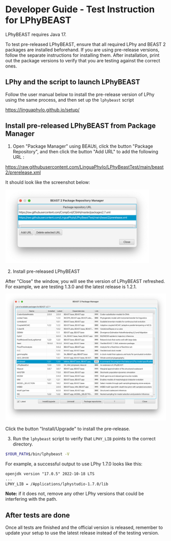 # Developer Guide - Test Instruction for LPhyBEAST

LPhyBEAST requires Java 17.

To test pre-released LPhyBEAST, ensure that all required LPhy and BEAST 2 packages are installed beforehand.
If you are using pre-release versions, follow the separate instructions for installing them.
After installation, print out the package versions to verify that you are testing against the correct ones.


## LPhy and the script to launch LPhyBEAST

Follow the user manual below to install the pre-release version of LPhy using the same process, 
and then set up the `lphybeast` script

https://linguaphylo.github.io/setup/


## Install pre-released LPhyBEAST from Package Manager

1. Open "Package Manager" using BEAUti, click the button "Package Repository", 
and then click the button "Add URL" to add the following URL :

https://raw.githubusercontent.com/LinguaPhylo/LPhyBeastTest/main/beast2/prerelease.xml

It should look like the screenshot below:

<a href="./LPhyBeastTestRepo.png"><img src="LPhyBeastTestRepo.png" width="450" ></a>

2. Install pre-released LPhyBEAST 

After "Close" the window, you will see the version of LPhyBEAST refreshed. 
For example, we are testing 1.3.0 and the latest release is 1.2.1.

<a href="./PackageManager.png"><img src="PackageManager.png" width="700" ></a>

Click the button "Install/Upgrade" to install the pre-release.

3. Run the `lphybeast` script to verify that `LPHY_LIB` points to the correct directory.

```bash
$YOUR_PATH$/bin/lphybeast -V
```

For example, a successful output to use LPhy 1.7.0 looks like this: 

```
openjdk version "17.0.5" 2022-10-18 LTS
...
LPHY_LIB = /Applications/lphystudio-1.7.0/lib
```
**Note:** if it does not, remove any other LPhy versions that could be interfering with the path.

## After tests are done

Once all tests are finished and the official version is released,
remember to update your setup to use the latest release instead of the testing version.
